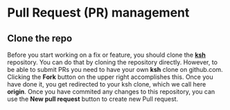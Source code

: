 # Pull Request (PR) management

## Clone the repo
Before you start working on a fix or feature, you should clone the [**ksh**](https://github.com/ksh-community/ksh) repository. You can do that by cloning the repository directly. However, to be able to submit PRs you need to have your own **ksh** clone on github.com. Clicking the **Fork** button on the upper right accomplishes this. Once you have done it, you get redirected to your ksh clone, which we call here **origin**. Once you have commited any changes to this repository, you can use the **New pull request** button to create new Pull request.

